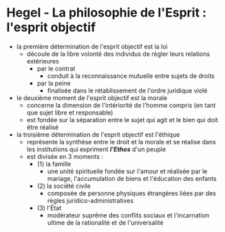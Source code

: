 # Hegel - La philosophie de l'Esprit : l'esprit objectif

- la première détermination de l'esprit objectif est la loi
  - découle de la libre volonté des individus de régler leurs relations extérieures
    - par le contrat
      - conduit à la reconnaissance mutuelle entre sujets de droits
    - par la peine
      - finalisée dans le rétablissement de l'ordre juridique violé
- le deuxième moment de l'esprit objectif est la morale
  - concerne la dimension de l'intériorité de l'homme compris (en tant que sujet libre et responsable)
  - est fondée sur la séparation entre le sujet qui agit et le bien qui doit être réalisé
- la troisième détermination de l'esprit objectif est l'éthique
  - représente la synthèse entre le droit et la morale et se réalise dans les institutions qui expriment ***l'Ethos*** d'un peuple
  - est divisée en 3 moments :
    - (1) la famille
      - une unité spirituelle fondée sur l'amour et réalisée par le mariage, l'accumulation de biens et l'éducation des enfants
    - (2) la société civile
      - composée de personne physiques étrangères liées par des règles juridico-administratives
    - (3) l'État
      - modérateur suprême des conflits sociaux et l'incarnation ultime de la rationalité et de l'universalité